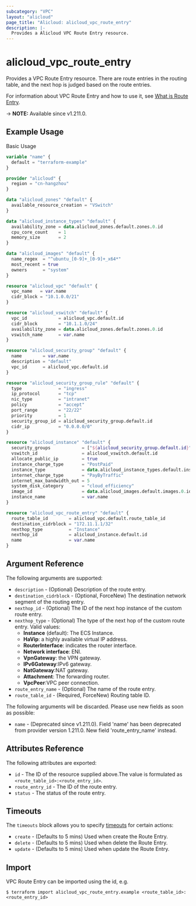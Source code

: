 ```yaml
---
subcategory: "VPC"
layout: "alicloud"
page_title: "Alicloud: alicloud_vpc_route_entry"
description: |-
  Provides a Alicloud VPC Route Entry resource.
---
```


# alicloud_vpc_route_entry

Provides a VPC Route Entry resource. There are route entries in the routing table, and the next hop is judged based on the route entries.

For information about VPC Route Entry and how to use it, see [What is Route Entry](https://www.alibabacloud.com/help/en/).

-> **NOTE:** Available since v1.211.0.

## Example Usage

Basic Usage

```terraform
variable "name" {
  default = "terraform-example"
}

provider "alicloud" {
  region = "cn-hangzhou"
}

data "alicloud_zones" "default" {
  available_resource_creation = "VSwitch"
}

data "alicloud_instance_types" "default" {
  availability_zone = data.alicloud_zones.default.zones.0.id
  cpu_core_count    = 1
  memory_size       = 2
}

data "alicloud_images" "default" {
  name_regex  = "^ubuntu_[0-9]+_[0-9]+_x64*"
  most_recent = true
  owners      = "system"
}

resource "alicloud_vpc" "default" {
  vpc_name   = var.name
  cidr_block = "10.1.0.0/21"
}

resource "alicloud_vswitch" "default" {
  vpc_id            = alicloud_vpc.default.id
  cidr_block        = "10.1.1.0/24"
  availability_zone = data.alicloud_zones.default.zones.0.id
  vswitch_name      = var.name
}

resource "alicloud_security_group" "default" {
  name        = var.name
  description = "default"
  vpc_id      = alicloud_vpc.default.id
}

resource "alicloud_security_group_rule" "default" {
  type              = "ingress"
  ip_protocol       = "tcp"
  nic_type          = "intranet"
  policy            = "accept"
  port_range        = "22/22"
  priority          = 1
  security_group_id = alicloud_security_group.default.id
  cidr_ip           = "0.0.0.0/0"
}

resource "alicloud_instance" "default" {
  security_groups            = ["${alicloud_security_group.default.id}"]
  vswitch_id                 = alicloud_vswitch.default.id
  allocate_public_ip         = true
  instance_charge_type       = "PostPaid"
  instance_type              = data.alicloud_instance_types.default.instance_types.0.id
  internet_charge_type       = "PayByTraffic"
  internet_max_bandwidth_out = 5
  system_disk_category       = "cloud_efficiency"
  image_id                   = data.alicloud_images.default.images.0.id
  instance_name              = var.name
}

resource "alicloud_vpc_route_entry" "default" {
  route_table_id        = alicloud_vpc.default.route_table_id
  destination_cidrblock = "172.11.1.1/32"
  nexthop_type          = "Instance"
  nexthop_id            = alicloud_instance.default.id
  name                  = var.name
}
```

## Argument Reference

The following arguments are supported:
* `description` - (Optional) Description of the route entry.
* `destination_cidrblock` - (Optional, ForceNew) The destination network segment of the routing entry.
* `nexthop_id` - (Optional) The ID of the next hop instance of the custom route entry.
* `nexthop_type` - (Optional) The type of the next hop of the custom route entry. Valid values:
  - **Instance** (default): The ECS Instance.
  - **HaVip**: a highly available virtual IP address.
  - **RouterInterface**: indicates the router interface.
  - **Network interface**: ENI.
  - **VpnGateway**: the VPN gateway.
  - **IPv6Gateway**:IPv6 gateway.
  - **NatGateway**:NAT gateway.
  - **Attachment**: The forwarding router.
  - **VpcPeer**:VPC peer connection.
* `route_entry_name` - (Optional) The name of the route entry.
* `route_table_id` - (Required, ForceNew) Routing table ID.

The following arguments will be discarded. Please use new fields as soon as possible:
* `name` - (Deprecated since v1.211.0). Field 'name' has been deprecated from provider version 1.211.0. New field 'route_entry_name' instead.

## Attributes Reference

The following attributes are exported:
* `id` - The ID of the resource supplied above.The value is formulated as `<route_table_id>:<route_entry_id>`.
* `route_entry_id` - The ID of the route entry.
* `status` - The status of the route entry.

## Timeouts

The `timeouts` block allows you to specify [timeouts](https://www.terraform.io/docs/configuration-0-11/resources.html#timeouts) for certain actions:
* `create` - (Defaults to 5 mins) Used when create the Route Entry.
* `delete` - (Defaults to 5 mins) Used when delete the Route Entry.
* `update` - (Defaults to 5 mins) Used when update the Route Entry.

## Import

VPC Route Entry can be imported using the id, e.g.

```shell
$ terraform import alicloud_vpc_route_entry.example <route_table_id>:<route_entry_id>
```